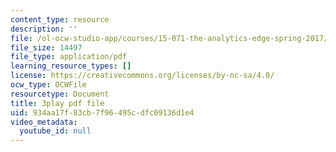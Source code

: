 ```yaml
---
content_type: resource
description: ''
file: /ol-ocw-studio-app/courses/15-071-the-analytics-edge-spring-2017/934aa17f83cb7f96495cdfc09136d1e4_D-9R7zfUTWw.pdf
file_size: 14497
file_type: application/pdf
learning_resource_types: []
license: https://creativecommons.org/licenses/by-nc-sa/4.0/
ocw_type: OCWFile
resourcetype: Document
title: 3play pdf file
uid: 934aa17f-83cb-7f96-495c-dfc09136d1e4
video_metadata:
  youtube_id: null
---
```

